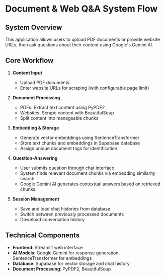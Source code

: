 

# Document & Web Q&A System Flow

## System Overview
This application allows users to upload PDF documents or provide website URLs, then ask questions about their content using Google's Gemini AI.

## Core Workflow

1. **Content Input**
   - Upload PDF documents
   - Enter website URLs for scraping (with configurable page limit)

2. **Document Processing**
   - PDFs: Extract text content using PyPDF2
   - Websites: Scrape content with BeautifulSoup
   - Split content into manageable chunks

3. **Embedding & Storage**
   - Generate vector embeddings using SentenceTransformer
   - Store text chunks and embeddings in Supabase database
   - Assign unique document tags for identification

4. **Question-Answering**
   - User submits question through chat interface
   - System finds relevant document chunks via embedding similarity search
   - Google Gemini AI generates contextual answers based on retrieved chunks

5. **Session Management**
   - Save and load chat histories from database
   - Switch between previously processed documents
   - Download conversation history

## Technical Components
- **Frontend**: Streamlit web interface
- **AI Models**: Google Gemini for response generation, SentenceTransformer for embeddings
- **Database**: Supabase for vector storage and chat history
- **Document Processing**: PyPDF2, BeautifulSoup
